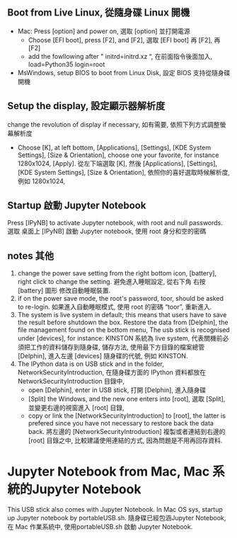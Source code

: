 Boot from Live Linux, 從隨身碟 Linux 開機
---
- Mac: Press [option] and power on, 選取 [option] 並打開電源
  - Choose [EFI boot], press [F2], and [F2], 選取 [EFI boot] 再 [F2], 再 [F2]  
  - add the fowllowing after " initrd=initrd.xz “, 在前面指令後面加入,
    load=Python35 login=root
- MsWindows, setup BIOS to boot from Linux Disk, 設定 BIOS 支持從隨身碟開機


Setup the display, 設定顯示器解析度
---
change the revolution of display if necessary, 如有需要, 依照下列方式調整螢幕解析度

- Choose [K], at left bottom, [Applications], [Settings], [KDE System Settings],
  [Size & Orientation], choose one your favorite, for instance 1280x1024, [Apply].
  從左下端選取 [K], 然後 [Applications], [Settings], [KDE System Settings],
  [Size & Orientation], 依照你的喜好選取時候解析度, 例如  1280x1024,

Startup 啟動 Jupyter Notebook
---
Press [IPyNB] to activate Jupyter notebook, with root and null passwords.
選取 桌面上 [IPyNB] 啟動 Jupyter notebook, 使用 root 身分和空的密碼


notes 其他
---

1. change the power save setting from the right bottom icon, [battery], right click to 
   change the setting. 避免進入睡眠設定, 從右下角 右按 [battery] 圖形 修改自動睡眠裝置.
2. if on the power save mode, the root's password, toor, should be asked to re-login.
   如果進入自動睡眠模式, 使用 root 的密碼 “toor”, 重新進入.
3. The system is live system in default; this means that users have to save the result 
   before shutdown the box. Restore the data from [Delphin], the file management found
   on the bottom menu, The usb stick is recognised under [devices], for instance: KINSTON 
   系統為 live system, 代表關機前必須把工作的資料儲存到隨身碟, 儲存方法, 使用最下方目錄的檔案總管 [Delphin], 進入左邊 [devices] 隨身碟的代號, 例如 KINSTON.
4. The IPython data is on USB stick and in the folder, NetworkSecurityIntroduction,
   在隨身碟方面的 IPython 資料都放在 NetworkSecurityIntroduction 目錄中, 
   - open [Delphin], enter in USB stick, 打開 [Delphin], 進入隨身碟
   - [Split] the Windows, and the new one enters into [root], 選取 [Split], 並變更右邊的視窗進入 [root] 目錄,
   - copy or link the  [NetworkSecurityIntroduction] to [root], the latter is prefered since you have not necessary to restore back the data back. 將左邊的  [NetworkSecurityIntroduction] 複製或者連結到右邊的 [root] 目錄之中, 比較建議使用連結的方式, 因為問題是不用再回存資料.

Jupyter Notebook from Mac,  Mac 系統的Jupyter Notebook
===
This USB stick also comes with Jupyter Notebook. In Mac OS sys, startup up Jupyter notebook by portableUSB.sh. 隨身碟已經包涵Jupyter Notebook, 在 Mac 作業系統中, 使用portableUSB.sh 啟動 Jupyter Notebook.